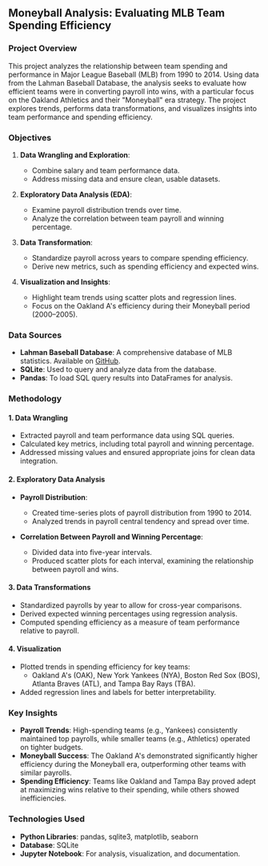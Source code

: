 ## Moneyball Analysis: Evaluating MLB Team Spending Efficiency

### Project Overview

This project analyzes the relationship between team spending and performance in Major League Baseball (MLB) from 1990 to 2014. Using data from the Lahman Baseball Database, the analysis seeks to evaluate how efficient teams were in converting payroll into wins, with a particular focus on the Oakland Athletics and their "Moneyball" era strategy. The project explores trends, performs data transformations, and visualizes insights into team performance and spending efficiency.

### Objectives

1. **Data Wrangling and Exploration**:
   - Combine salary and team performance data.
   - Address missing data and ensure clean, usable datasets.

2. **Exploratory Data Analysis (EDA)**:
   - Examine payroll distribution trends over time.
   - Analyze the correlation between team payroll and winning percentage.

3. **Data Transformation**:
   - Standardize payroll across years to compare spending efficiency.
   - Derive new metrics, such as spending efficiency and expected wins.

4. **Visualization and Insights**:
   - Highlight team trends using scatter plots and regression lines.
   - Focus on the Oakland A's efficiency during their Moneyball period (2000–2005).


### Data Sources

- **Lahman Baseball Database**: A comprehensive database of MLB statistics. Available on [GitHub](https://github.com/jknecht/baseball-archive-sqlite).
- **SQLite**: Used to query and analyze data from the database.
- **Pandas**: To load SQL query results into DataFrames for analysis.

### Methodology

#### 1. Data Wrangling
- Extracted payroll and team performance data using SQL queries.
- Calculated key metrics, including total payroll and winning percentage.
- Addressed missing values and ensured appropriate joins for clean data integration.

#### 2. Exploratory Data Analysis
- **Payroll Distribution**:
  - Created time-series plots of payroll distribution from 1990 to 2014.
  - Analyzed trends in payroll central tendency and spread over time.

- **Correlation Between Payroll and Winning Percentage**:
  - Divided data into five-year intervals.
  - Produced scatter plots for each interval, examining the relationship between payroll and wins.

#### 3. Data Transformations
- Standardized payrolls by year to allow for cross-year comparisons.
- Derived expected winning percentages using regression analysis.
- Computed spending efficiency as a measure of team performance relative to payroll.

#### 4. Visualization
- Plotted trends in spending efficiency for key teams:
  - Oakland A's (OAK), New York Yankees (NYA), Boston Red Sox (BOS), Atlanta Braves (ATL), and Tampa Bay Rays (TBA).
- Added regression lines and labels for better interpretability.

### Key Insights

- **Payroll Trends**: High-spending teams (e.g., Yankees) consistently maintained top payrolls, while smaller teams (e.g., Athletics) operated on tighter budgets.
- **Moneyball Success**: The Oakland A's demonstrated significantly higher efficiency during the Moneyball era, outperforming other teams with similar payrolls.
- **Spending Efficiency**: Teams like Oakland and Tampa Bay proved adept at maximizing wins relative to their spending, while others showed inefficiencies.

### Technologies Used

- **Python Libraries**: pandas, sqlite3, matplotlib, seaborn
- **Database**: SQLite
- **Jupyter Notebook**: For analysis, visualization, and documentation.


